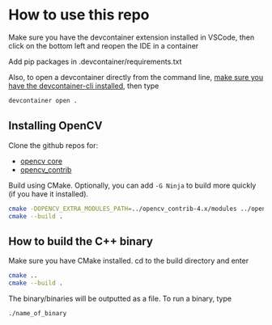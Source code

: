 # How to use this repo
Make sure you have the devcontainer extension installed in VSCode, then click on the bottom left and reopen the IDE in a container

Add pip packages in .devcontainer/requirements.txt

Also, to open a devcontainer directly from the command line, [make sure you have the devcontainer-cli installed](https://code.visualstudio.com/docs/devcontainers/devcontainer-cli), then type
```bash
devcontainer open .
```

## Installing OpenCV

Clone the github repos for:
- [opencv core](https://github.com/opencv/opencv)
- [opencv_contrib](https://github.com/opencv/opencv_contrib)

Build using CMake. Optionally, you can add `-G Ninja` to build more quickly (if you have it installed).

```bash
cmake -DOPENCV_EXTRA_MODULES_PATH=../opencv_contrib-4.x/modules ../opencv-4.x
cmake --build .
```

## How to build the C++ binary

Make sure you have CMake installed. cd to the build directory and enter
```bash
cmake ..
cmake --build .
```

The binary/binaries will be outputted as a file. To run a binary, type 
```bash
./name_of_binary
```

